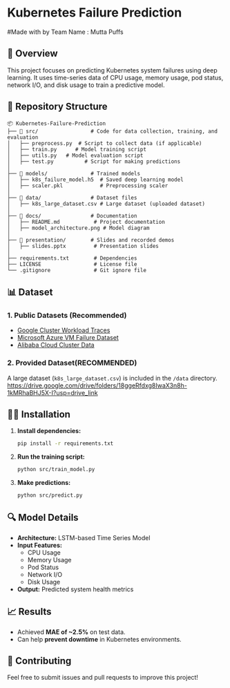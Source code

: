 # Kubernetes Failure Prediction

#Made with by Team Name : Mutta Puffs

## 📌 Overview
This project focuses on predicting Kubernetes system failures using deep learning. It uses time-series data of CPU usage, memory usage, pod status, network I/O, and disk usage to train a predictive model.

## 📂 Repository Structure
```
📦 Kubernetes-Failure-Prediction
├── 📂 src/                 # Code for data collection, training, and evaluation
│   ├── preprocess.py  # Script to collect data (if applicable)
│   ├── train.py      # Model training script
│   ├── utils.py   # Model evaluation script
│   ├── test.py          # Script for making predictions
│
├── 📂 models/              # Trained models
│   ├── k8s_failure_model.h5  # Saved deep learning model
│   ├── scaler.pkl            # Preprocessing scaler
│
├── 📂 data/                # Dataset files
│   ├── k8s_large_dataset.csv # Large dataset (uploaded dataset)
│
├── 📂 docs/                # Documentation
│   ├── README.md           # Project documentation
│   ├── model_architecture.png # Model diagram
│
├── 📂 presentation/        # Slides and recorded demos
│   ├── slides.pptx         # Presentation slides
│
├── requirements.txt        # Dependencies
├── LICENSE                 # License file
└── .gitignore              # Git ignore file
```

## 📊 Dataset
### **1. Public Datasets (Recommended)**
- [Google Cluster Workload Traces](https://github.com/google/cluster-data)
- [Microsoft Azure VM Failure Dataset](https://github.com/Azure/AzurePublicDataset)
- [Alibaba Cloud Cluster Data](https://tianchi.aliyun.com/dataset/dataDetail?dataId=1)

### **2. Provided Dataset**(RECOMMENDED)
A large dataset (`k8s_large_dataset.csv`) is included in the `/data` directory.
https://drive.google.com/drive/folders/18ggeRfdxg8IwaX3n8h-1kMRhaBHJ5X-I?usp=drive_link

## 🧑‍💻 Installation
1. **Install dependencies:**
   ```bash
   pip install -r requirements.txt
   ```
2. **Run the training script:**
   ```bash
   python src/train_model.py
   ```
3. **Make predictions:**
   ```bash
   python src/predict.py
   ```

## 🔍 Model Details
- **Architecture:** LSTM-based Time Series Model
- **Input Features:**
  - CPU Usage
  - Memory Usage
  - Pod Status
  - Network I/O
  - Disk Usage
- **Output:** Predicted system health metrics

## 📈 Results
- Achieved **MAE of ~2.5%** on test data.
- Can help **prevent downtime** in Kubernetes environments.

## 🤝 Contributing
Feel free to submit issues and pull requests to improve this project!



